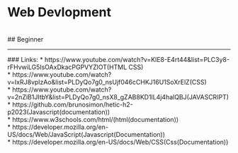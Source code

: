 # Web Devlopment
<br>
## Beginner
<hr>
### Links:
* https://www.youtube.com/watch?v=KlE8-E4rt44&list=PLC3y8-rFHvwiLG5IsOAxDkacPGPVYZlOT(HTML CSS)<br/>
* https://www.youtube.com/watch?v=IxRJ8vplzAo&list=PLDyQo7g0_nsUjf046cCHKJ16U1SoXrElZ(CSS)<br/>
* https://www.youtube.com/watch?v=2nZiB1JItbY&list=PLDyQo7g0_nsX8_gZAB8KD1lL4j4halQBJ(JAVASCRIPT)<br/>
* https://github.com/brunosimon/hetic-h2-p2023(Javascript(documentation))<br/>
* https://www.w3schools.com/html/(html(documentation))<br/>
* https://developer.mozilla.org/en-US/docs/Web/JavaScript(Javascript(Documentation))<br/>
* https://developer.mozilla.org/en-US/docs/Web/CSS(Css(Documentation))

